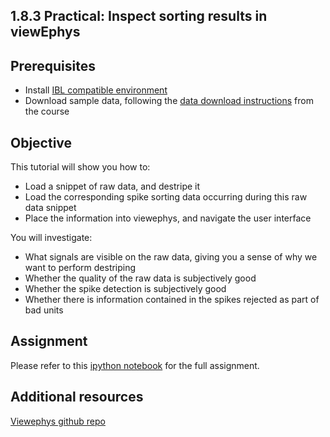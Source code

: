 ## 1.8.3 Practical: Inspect sorting results in viewEphys

## Prerequisites
- Install [IBL compatible environment](https://github.com/int-brain-lab/neuropixels_course_2024/blob/main/installation/README.md)
- Download sample data, following the [data download instructions](https://github.com/int-brain-lab/neuropixels_course_2024/tree/main/data_access) from the course

## Objective
This tutorial will show you how to:

- Load a snippet of raw data, and destripe it
- Load the corresponding spike sorting data occurring during this raw data snippet
- Place the information into viewephys, and navigate the user interface

You will investigate:
- What signals are visible on the raw data, giving you a sense of why we want to perform destriping
- Whether the quality of the raw data is subjectively good
- Whether the spike detection is subjectively good
- Whether there is information contained in the spikes rejected as part of bad units

## Assignment
Please refer to this [ipython notebook](https://github.com/int-brain-lab/neuropixels_course_2024/blob/main/viewephys/Check%20output%20of%20spike%20sorting.ipynb) for the full assignment.

## Additional resources
[Viewephys github repo](https://github.com/int-brain-lab/viewephys)
